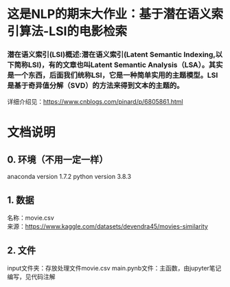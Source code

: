 # 这是NLP的期末大作业：基于潜在语义索引算法-LSI的电影检索
### 潜在语义索引(LSI)概述:潜在语义索引(Latent Semantic Indexing,以下简称LSI)，有的文章也叫Latent Semantic  Analysis（LSA）。其实是一个东西，后面我们统称LSI，它是一种简单实用的主题模型。LSI是基于奇异值分解（SVD）的方法来得到文本的主题的。
详细介绍见：https://www.cnblogs.com/pinard/p/6805861.html

# 文档说明
## 0. 环境（不用一定一样）
anaconda  version 1.7.2
python    version 3.8.3

## 1. 数据
名称：movie.csv    
来源：https://www.kaggle.com/datasets/devendra45/movies-similarity

## 2. 文件
input文件夹：存放处理文件movie.csv
main.pynb文件：主函数，由jupyter笔记编写，见代码注解
